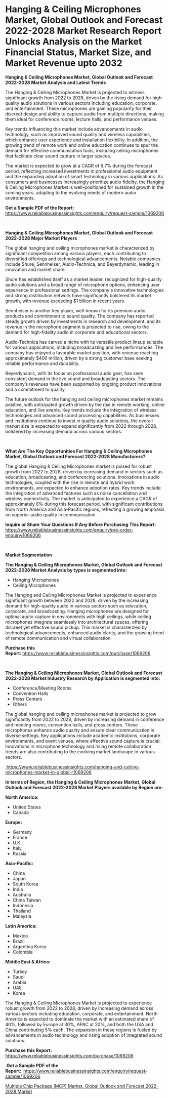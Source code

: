 <p><h1>Hanging & Ceiling Microphones Market, Global Outlook and Forecast 2022-2028 Market Research Report Unlocks Analysis on the Market Financial Status, Market Size, and Market Revenue upto 2032</h1></p><p><strong>Hanging & Ceiling Microphones Market, Global Outlook and Forecast 2022-2028 Market Analysis and Latest Trends</strong></p>
<p><p>The Hanging & Ceiling Microphones Market is projected to witness significant growth from 2022 to 2028, driven by the rising demand for high-quality audio solutions in various sectors including education, corporate, and entertainment. These microphones are gaining popularity for their discreet design and ability to capture audio from multiple directions, making them ideal for conference rooms, lecture halls, and performance venues. </p><p>Key trends influencing this market include advancements in audio technology, such as improved sound quality and wireless capabilities, which enhance user experience and installation flexibility. In addition, the growing trend of remote work and online education continues to spur the demand for effective communication tools, including ceiling microphones that facilitate clear sound capture in larger spaces. </p><p>The market is expected to grow at a CAGR of 9.7% during the forecast period, reflecting increased investments in professional audio equipment and the expanding adoption of smart technology in various applications. As consumers and businesses increasingly prioritize audio fidelity, the Hanging & Ceiling Microphones Market is well-positioned for sustained growth in the coming years, adapting to the evolving needs of modern audio environments.</p></p>
<p><strong>Get a Sample PDF of the Report:&nbsp;</strong> <a href="https://www.reliablebusinessinsights.com/enquiry/request-sample/1069206?utm_campaign=3256&utm_medium=2&utm_source=Github&utm_content=ia&utm_term=21032025&utm_id=hanging-ceiling-microphones-market-global-outlook-and-forecast-2022-2028">https://www.reliablebusinessinsights.com/enquiry/request-sample/1069206</a></p>
<p>&nbsp;</p>
<p><strong>Hanging & Ceiling Microphones Market, Global Outlook and Forecast 2022-2028 Major Market Players</strong></p>
<p><p>The global hanging and ceiling microphones market is characterized by significant competition among various players, each contributing to diversified offerings and technological advancements. Notable companies include Shure, Sennheiser, Audio-Technica, and Beyerdynamic, leading in innovation and market share.</p><p>Shure has established itself as a market leader, recognized for high-quality audio solutions and a broad range of microphone options, enhancing user experience in professional settings. The company's innovative technologies and strong distribution network have significantly bolstered its market growth, with revenue exceeding $1 billion in recent years.</p><p>Sennheiser is another key player, well-known for its premium audio products and commitment to sound quality. The company has reported steady growth driven by investments in research and development, and its revenue in the microphone segment is projected to rise, owing to the demand for high-fidelity audio in corporate and educational sectors.</p><p>Audio-Technica has carved a niche with its versatile product lineup suitable for various applications, including broadcasting and live performances. The company has enjoyed a favorable market position, with revenue reaching approximately $400 million, driven by a strong customer base seeking reliable performance and durability.</p><p>Beyerdynamic, with its focus on professional audio gear, has seen consistent demand in the live sound and broadcasting sectors. The company’s revenues have been supported by ongoing product innovations and a commitment to quality.</p><p>The future outlook for the hanging and ceiling microphones market remains positive, with anticipated growth driven by the rise in remote working, online education, and live events. Key trends include the integration of wireless technologies and advanced sound processing capabilities. As businesses and institutions continue to invest in quality audio solutions, the overall market size is expected to expand significantly from 2022 through 2028, bolstered by increasing demand across various sectors.</p></p>
<p>&nbsp;</p>
<p><strong>What Are The Key Opportunities For Hanging & Ceiling Microphones Market, Global Outlook and Forecast 2022-2028 Manufacturers?</strong></p>
<p><p>The global Hanging & Ceiling Microphones market is poised for robust growth from 2022 to 2028, driven by increasing demand in sectors such as education, broadcasting, and conferencing solutions. Innovations in audio technologies, coupled with the rise in remote and hybrid work environments, are expected to enhance adoption rates. Key trends include the integration of advanced features such as noise cancellation and wireless connectivity. The market is anticipated to experience a CAGR of approximately 8% during this forecast period, with significant contributions from North America and Asia-Pacific regions, reflecting a growing emphasis on superior audio quality in communication.</p></p>
<p><strong>Inquire or Share Your Questions If Any Before Purchasing This Report:</strong> <a href="https://www.reliablebusinessinsights.com/enquiry/pre-order-enquiry/1069206?utm_campaign=3256&utm_medium=2&utm_source=Github&utm_content=ia&utm_term=21032025&utm_id=hanging-ceiling-microphones-market-global-outlook-and-forecast-2022-2028">https://www.reliablebusinessinsights.com/enquiry/pre-order-enquiry/1069206</a></p>
<p>&nbsp;</p>
<p><strong>Market Segmentation</strong></p>
<p><strong>The Hanging & Ceiling Microphones Market, Global Outlook and Forecast 2022-2028 Market Analysis by types is segmented into:</strong></p>
<p><ul><li>Hanging Microphones</li><li>Ceiling Microphones</li></ul></p>
<p><p>The Hanging and Ceiling Microphones Market is projected to experience significant growth between 2022 and 2028, driven by the increasing demand for high-quality audio in various sectors such as education, corporate, and broadcasting. Hanging microphones are designed for optimal audio capture in environments with high ceilings, while ceiling microphones integrate seamlessly into architectural spaces, offering discreet yet effective sound pickup. This market is characterized by technological advancements, enhanced audio clarity, and the growing trend of remote communication and virtual collaboration.</p></p>
<p><strong>Purchase this Report:&nbsp;</strong><a href="https://www.reliablebusinessinsights.com/purchase/1069206?utm_campaign=3256&utm_medium=2&utm_source=Github&utm_content=ia&utm_term=21032025&utm_id=hanging-ceiling-microphones-market-global-outlook-and-forecast-2022-2028">https://www.reliablebusinessinsights.com/purchase/1069206</a></p>
<p>&nbsp;</p>
<p><strong>The Hanging & Ceiling Microphones Market, Global Outlook and Forecast 2022-2028 Market Industry Research by Application is segmented into:</strong></p>
<p><ul><li>Conference/Meeting Rooms</li><li>Convention Halls</li><li>Press Centers</li><li>Others</li></ul></p>
<p><p>The global hanging and ceiling microphones market is projected to grow significantly from 2022 to 2028, driven by increasing demand in conference and meeting rooms, convention halls, and press centers. These microphones enhance audio quality and ensure clear communication in diverse settings. Key applications include academic institutions, corporate environments, and event venues, where effective sound capture is crucial. Innovations in microphone technology and rising remote collaboration trends are also contributing to the evolving market landscape in various sectors.</p></p>
<p><a href="https://www.reliablebusinessinsights.com/hanging-and-ceiling-microphones-market-in-global-r1069206?utm_campaign=3256&utm_medium=2&utm_source=Github&utm_content=ia&utm_term=21032025&utm_id=hanging-ceiling-microphones-market-global-outlook-and-forecast-2022-2028">&nbsp;https://www.reliablebusinessinsights.com/hanging-and-ceiling-microphones-market-in-global-r1069206</a></p>
<p><strong>In terms of Region, the Hanging & Ceiling Microphones Market, Global Outlook and Forecast 2022-2028 Market Players available by Region are:</strong></p>
<p>
    <p> <strong> North America: </strong>
        <ul>
            <li>United States</li>
            <li>Canada</li>
        </ul>
        </p> 
    <p> <strong> Europe: </strong>
        <ul>
            <li>Germany</li>
            <li>France</li>
            <li>U.K.</li>
            <li>Italy</li>
            <li>Russia</li>
        </ul>
        </p> 
    <p> <strong> Asia-Pacific: </strong>
        <ul>
            <li>China</li>
            <li>Japan</li>
            <li>South Korea</li>
            <li>India</li>
            <li>Australia</li>
            <li>China Taiwan</li>
            <li>Indonesia</li>
            <li>Thailand</li>
            <li>Malaysia</li>
        </ul>
        </p> 
    <p> <strong> Latin America: </strong>
        <ul>
            <li>Mexico</li>
            <li>Brazil</li>
            <li>Argentina Korea</li>
            <li>Colombia</li>
        </ul>
        </p> 
    <p> <strong> Middle East & Africa: </strong>
        <ul>
            <li>Turkey</li>
            <li>Saudi</li>
            <li>Arabia</li>
            <li>UAE</li>
            <li>Korea</li>
        </ul>
    </p>
    </p>
<p><p>The Hanging & Ceiling Microphones Market is projected to experience robust growth from 2022 to 2028, driven by increasing demand across various sectors including education, corporate, and entertainment. North America is expected to dominate the market with an estimated share of 40%, followed by Europe at 30%, APAC at 20%, and both the USA and China contributing 5% each. The expansion in these regions is fueled by advancements in audio technology and rising adoption of integrated sound solutions.</p></p>
<p><strong>Purchase this Report: </strong><a href="https://www.reliablebusinessinsights.com/purchase/1069206?utm_campaign=3256&utm_medium=2&utm_source=Github&utm_content=ia&utm_term=21032025&utm_id=hanging-ceiling-microphones-market-global-outlook-and-forecast-2022-2028">https://www.reliablebusinessinsights.com/purchase/1069206</a></p>
<p>&nbsp;<strong>Get a Sample PDF of the Report:&nbsp;&nbsp;</strong><a href="https://www.reliablebusinessinsights.com/enquiry/request-sample/1069206?utm_campaign=3256&utm_medium=2&utm_source=Github&utm_content=ia&utm_term=21032025&utm_id=hanging-ceiling-microphones-market-global-outlook-and-forecast-2022-2028">https://www.reliablebusinessinsights.com/enquiry/request-sample/1069206</a></p>
<p><strong></strong></p>
<p><p><a href="https://github.com/peggiputra7o/Market-Research-Report-List-1/blob/main/multiple-chip-package-mcp-market-global-outlook-and-forecast-2022-2028-market.md?utm_campaign=3256&utm_medium=2&utm_source=Github&utm_content=ia&utm_term=21032025&utm_id=hanging-ceiling-microphones-market-global-outlook-and-forecast-2022-2028">Multiple Chip Package (MCP) Market, Global Outlook and Forecast 2022-2028 Market</a></p></p>